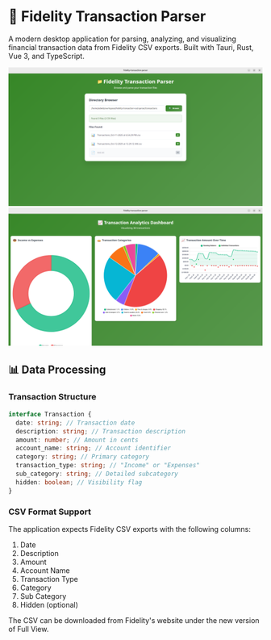 # 🏦 Fidelity Transaction Parser

A modern desktop application for parsing, analyzing, and visualizing financial transaction data from Fidelity CSV exports. Built with Tauri, Rust, Vue 3, and TypeScript.

![Dashboard Screenshot](./images/main_screen.png)
![Dashboard Screenshot](./images/charts.png)

## 📊 Data Processing

### Transaction Structure

```typescript
interface Transaction {
  date: string; // Transaction date
  description: string; // Transaction description
  amount: number; // Amount in cents
  account_name: string; // Account identifier
  category: string; // Primary category
  transaction_type: string; // "Income" or "Expenses"
  sub_category: string; // Detailed subcategory
  hidden: boolean; // Visibility flag
}
```

### CSV Format Support

The application expects Fidelity CSV exports with the following columns:

1. Date
2. Description
3. Amount
4. Account Name
5. Transaction Type
6. Category
7. Sub Category
8. Hidden (optional)

The CSV can be downloaded from Fidelity's website under the new version of Full View.
